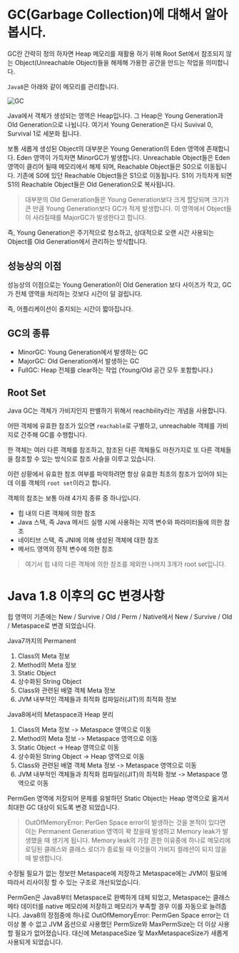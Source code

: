 # GC(Garbage Collection)에 대해서 알아봅시다.

GC란 간략히 정의 하자면 Heap 메모리를 재활용 하기 위해 Root Set에서 참조되지 않는 Object(Unreachable Object)들을 해제해 가용한 공간을 만드는 작업을 의미합니다.

`Java8`은 아래와 같이 메모리를 관리합니다. 

![GC](https://user-images.githubusercontent.com/22395934/123261215-6d5f2d80-d531-11eb-9e35-facd66800049.png)

Java에서 객체가 생성되는 영역은 Heap입니다. 그 Heap은 Young Generation과 Old Generation으로 나뉩니다. 여기서 Young Generation은 다시 Suvival 0, Survival 1로 세분화 됩니다.

보통 새롭게 생성된 Object의 대부분은 Young Generation의 Eden 영역에 존재합니다. Eden 영역이 가득차면 MinorGC가 발생합니다. Unreachable Object들은 Eden 영역이 클리어 될때 메모리에서 해제 되며, Reachable Object들은 S0으로 이동됩니다. 기존에 S0에 있던 Reachable Object들은 S1으로 이동됩니다. S1이 가득차게 되면 S1의 Reachable Object들은 Old Generation으로 복사됩니다.

> 대부분의 Old Generation들은 Young Generation보다 크게 할당되며 크기가 큰 만큼 Young Generation보다 GC가 적게 발생합니다. 이 영역에서 Object들이 사라질때를 MajorGC가 발생한다고 합니다.

즉, Young Generation은 주기적으로 청소하고, 상대적으로 오랜 시간 사용되는 Object를 Old Generation에서 관리하는 방식합니다.

## 성능상의 이점

성능상의 이점으로는 Young Generation이 Old Generation 보다 사이즈가 작고, GC가 전체 영역을 처리하는 것보다 시간이 덜 걸립니다.

즉, 어플리케이션이 중지되는 시간이 짧아집니다.

## GC의 종류

- MinorGC: Young Generation에서 발생하는 GC
- MajorGC: Old Generation에서 발생하는 GC
- FullGC: Heap 전체를 clear하는 작업 (Young/Old 공간 모두 포함합니다.)


## Root Set

Java GC는 객체가 가비지인지 판별하기 위해서 reachbility라는 개념을 사용합니다.

어떤 객체에 유효한 참조가 있으면 `reachable`로 구별하고, unreachable 객체를 가비지로 간주해 GC를 수행합니다.

한 객체는 여러 다른 객체를 참조하고, 참조된 다른 객체들도 마찬가지로 또 다른 객체들을 참조할 수 있는 방식으로 참조 사슬을 이루고 있습니다.

이런 상황에서 유효한 참조 여부를 파악하려면 항상 유효한 최초의 참조가 있어야 되는데 이를 객체의 `root set`이라고 합니다.

객체의 참조는 보통 아래 4가지 종류 중 하나입니다.

- 힙 내의 다른 객체에 의한 참조
- Java 스택, 즉 Java 메서드 실행 시에 사용하는 지역 변수와 파라미터들에 의한 참조
- 네이티브 스택, 즉 JNI에 의해 생성된 객체에 대한 참조
- 메서드 영역의 정적 변수에 의한 참조

> 여기서 힙 내의 다른 객체에 의한 참조를 제외한 나머지 3개가 root set입니다. 

# Java 1.8 이후의 GC 변경사항

힙 영역이 기존에는 New / Survive / Old / Perm / Native에서 New / Survive / Old / Metaspace로 변경 되었습니다.

Java7까지의 Permanent

1. Class의 Meta 정보
2. Method의 Meta 정보
3. Static Object
4. 상수화된 String Object
5. Class와 관련된 배열 객체 Meta 정보
6. JVM 내부적인 객체들과 최적화 컴파일러(JIT)의 최적화 정보

Java8에서의 Metaspace과 Heap 분리

1. Class의 Meta 정보 -> Metaspace 영역으로 이동
2. Method의 Meta 정보 -> Metaspace 영역으로 이동
3. Static Object -> Heap 영역으로 이동
4. 상수화된 String Object -> Heap 영역으로 이동
5. Class와 관련된 배열 객체 Meta 정보 -> Metaspace 영역으로 이동
6. JVM 내부적인 객체들과 최적화 컴파일러(JIT)의 최적화 정보 ->  Metaspace 영역으로 이동


PermGen 영역에 저장되어 문제를 유발하던 Static Object는 Heap 영역으로 옮겨서 최대한 GC 대상이 되도록 변경 되었습니다.

> OutOfMemoryError: PerGen Space error이 발생하는 것을 본적이 있다면 이는 Permanent Generation 영역이 꽉 찼을때 발생하고 Memory leak가 발생했을 때 생기게 됩니다. Memory leak의 가장 흔한 이유중에 하나로 메모리에 로딩된 클래스와 클래스 로더가 종료될 때 이것들이 가비지 컬레션이 되지 않을 때 발생합니다.


수정될 필요가 없는 정보만 Metaspace에 저장하고 Metaspace에는 JVM이 필요에 따라서 리사이징 할 수 있는 구조로 개선되었습니다.

PermGen은 Java8부터 Metaspace로 완벽하게 대체 되었고, Metaspace는 클래스 메타 데이터를 native 메모리에 저장하고 메모리가 부족할 경우 이를 자동으로 늘려줍니다. Java8의 장점중에 하나로 OutOfMemoryError: PermGen Space error는 더 이상 볼 수 없고 JVM 옵션으로 사용했던 PermSize와 MaxPermSize는 더 이상 사용할 필요가 없어졌습니다. 대신에 MetaspaceSize 및 MaxMetaspaceSize가 새롭게 사용되게 되었습니다.



